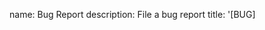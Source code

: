 name: Bug Report
description: File a bug report
title: '[BUG] <title>'
labels:
  - bug
  - priority:low
  - status:review_needed
body:
  - type: markdown
    attributes:
      value: |
        **Thank you for wanting to report a bug!**

        ⚠ Please make sure that this [issue wasn't already requested][issue search], or already implemented in the master branch.

        [issue search]: https://github.com/onicagroup/runway/issues?q=is%3Aissue+is%3Aopen+
  - type: textarea
    attributes:
      label: Bug Description
      description: >-
        What is the bug? Please provide a snippet of Runway's output including
        any errors and the messages logged before the error.
        Verbose or debug logs are preferred but please ensure all secrets and
        other sensitive information has been removed.
      placeholder: I did ... and ... happened.
    validations:
      required: true
  - type: textarea
    attributes:
      label: Expected Behavior
      description: |
        What did you expect to happen? For example, expected output or behavior.
    validations:
      required: true
  - type: textarea
    attributes:
      label: Steps To Reproduce
      description: >-
        Please provide the steps that can be used to reproduce this behavior.

        If possible, please include an example project (GitHub repository) that
        is capable of reproducing this behavior.
        The example project should only include the minimum required code
        to reproduce the issue.
        It should not depend on any external resource.
      value: |
        Example project: ...

        1.
        2.
        3.
        ...
    validations:
      required: true
  - type: textarea
    attributes:
      label: OS / Environment
      description: |
        Provide all relevant information below, e.g. OS version, language versions.

        examples:
          - **OS:** macOS 11
          - **python version:** 3.10.0
          - **npm version:** 7.20.0
          - **terraform version:** 1.0.0
          - **serverless version:** 2.0.0

      placeholder: |
        - OS: macOS 11
        - python version: 3.10.0
        - npm version: 7.20.0
        - terraform version: 1.0.0
        - serverless version: 2.0.0
    validations:
      required: true
  - type: textarea
    attributes:
      label: Anything else?
      description: |
        Links? References? Anything that will give us more context about the issue you are encountering!

        Tip: You can attach images or log files by clicking this area to highlight it and then dragging files in.
    validations:
      required: false